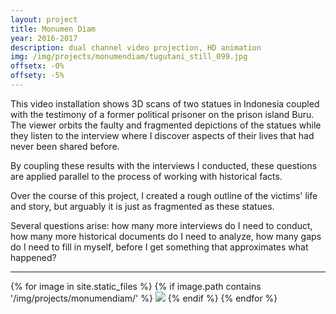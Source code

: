 ```yaml
---
layout: project
title: Monumen Diam
year: 2016-2017
description: dual channel video projection, HD animation
img: /img/projects/monumendiam/tugutani_still_099.jpg
offsetx: -0%
offsety: -5%
---
```

This video installation shows 3D scans of two statues in Indonesia coupled with the testimony of a former political prisoner on the prison island Buru. The viewer orbits the faulty and fragmented depictions of the statues while they listen to the interview where I discover aspects of their lives that had never been shared before.

By coupling these results with the interviews I conducted, these questions are applied parallel to the process of working with historical facts. 

Over the course of this project, I created a rough outline of the victims' life and story, but arguably it is just as fragmented as these statues. 

Several questions arise: how many more interviews do I need to conduct, how many more historical documents do I need to analyze, how many gaps do I need to fill in myself, before I get something that approximates what happened?

<hr>

<div>
{% for image in site.static_files %}
  {% if image.path contains '/img/projects/monumendiam/' %}
    <img class="projectimage" src="{{ site.baseurl }}{{ image.path }}">
  {% endif %}
{% endfor %}
</div>